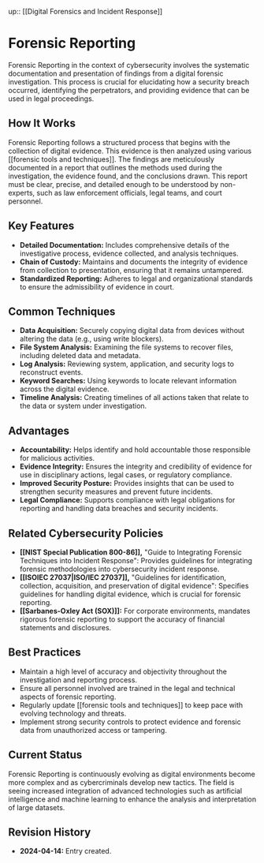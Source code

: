 up:: [[Digital Forensics and Incident Response]]
# Forensic Reporting

Forensic Reporting in the context of cybersecurity involves the systematic documentation and presentation of findings from a digital forensic investigation. This process is crucial for elucidating how a security breach occurred, identifying the perpetrators, and providing evidence that can be used in legal proceedings.

## How It Works

Forensic Reporting follows a structured process that begins with the collection of digital evidence. This evidence is then analyzed using various [[forensic tools and techniques]]. The findings are meticulously documented in a report that outlines the methods used during the investigation, the evidence found, and the conclusions drawn. This report must be clear, precise, and detailed enough to be understood by non-experts, such as law enforcement officials, legal teams, and court personnel.

## Key Features

- **Detailed Documentation:** Includes comprehensive details of the investigative process, evidence collected, and analysis techniques.
- **Chain of Custody:** Maintains and documents the integrity of evidence from collection to presentation, ensuring that it remains untampered.
- **Standardized Reporting:** Adheres to legal and organizational standards to ensure the admissibility of evidence in court.

## Common Techniques

- **Data Acquisition:** Securely copying digital data from devices without altering the data (e.g., using write blockers).
- **File System Analysis:** Examining the file systems to recover files, including deleted data and metadata.
- **Log Analysis:** Reviewing system, application, and security logs to reconstruct events.
- **Keyword Searches:** Using keywords to locate relevant information across the digital evidence.
- **Timeline Analysis:** Creating timelines of all actions taken that relate to the data or system under investigation.

## Advantages

- **Accountability:** Helps identify and hold accountable those responsible for malicious activities.
- **Evidence Integrity:** Ensures the integrity and credibility of evidence for use in disciplinary actions, legal cases, or regulatory compliance.
- **Improved Security Posture:** Provides insights that can be used to strengthen security measures and prevent future incidents.
- **Legal Compliance:** Supports compliance with legal obligations for reporting and handling data breaches and security incidents.

## Related Cybersecurity Policies

- **[[NIST Special Publication 800-86]],** "Guide to Integrating Forensic Techniques into Incident Response": Provides guidelines for integrating forensic methodologies into cybersecurity incident response.
- **[[ISOIEC 27037|ISO/IEC 27037]],** "Guidelines for identification, collection, acquisition, and preservation of digital evidence": Specifies guidelines for handling digital evidence, which is crucial for forensic reporting.
- **[[Sarbanes-Oxley Act (SOX)]]:** For corporate environments, mandates rigorous forensic reporting to support the accuracy of financial statements and disclosures.

## Best Practices

- Maintain a high level of accuracy and objectivity throughout the investigation and reporting process.
- Ensure all personnel involved are trained in the legal and technical aspects of forensic reporting.
- Regularly update [[forensic tools and techniques]] to keep pace with evolving technology and threats.
- Implement strong security controls to protect evidence and forensic data from unauthorized access or tampering.

## Current Status

Forensic Reporting is continuously evolving as digital environments become more complex and as cybercriminals develop new tactics. The field is seeing increased integration of advanced technologies such as artificial intelligence and machine learning to enhance the analysis and interpretation of large datasets.

## Revision History

- **2024-04-14:** Entry created.
